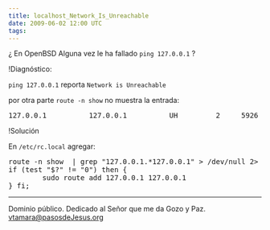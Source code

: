 ```yaml
---
title: localhost_Network_Is_Unreachable
date: 2009-06-02 12:00 UTC
tags:
---
```

¿ En OpenBSD Alguna vez le ha fallado ```ping 127.0.0.1``` ?

!Diagnóstico:

```ping 127.0.0.1``` reporta  ```Network is Unreachable```

por otra parte ```route -n show```  no muestra la entrada:

<pre>
127.0.0.1          127.0.0.1          UH         2     5926 33160    48 lo0
</pre>

!Solución

En ```/etc/rc.local``` agregar:

<pre>
route -n show  | grep "127.0.0.1.*127.0.0.1" > /dev/null 2> /dev/null
if (test "$?" != "0") then {
        sudo route add 127.0.0.1 127.0.0.1
} fi;
</pre>

----
Dominio público.  Dedicado al Señor que me da Gozo y Paz. vtamara@pasosdeJesus.org
